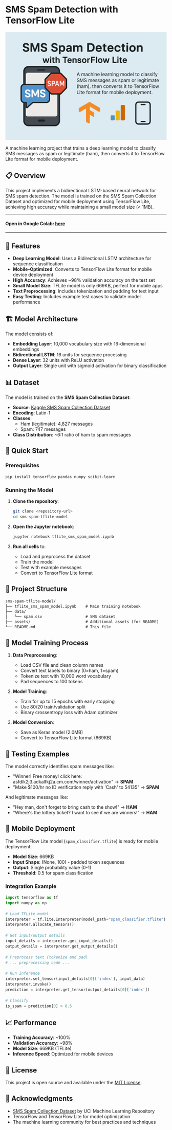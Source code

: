 # SMS Spam Detection with TensorFlow Lite

![SMS Spam Classifier Architecture](./assets/sms-spam-classifier-tflite.png)

A machine learning project that trains a deep learning model to classify SMS messages as spam or legitimate (ham), then converts it to TensorFlow Lite format for mobile deployment.

## 📋 Overview

This project implements a bidirectional LSTM-based neural network for SMS spam detection. The model is trained on the SMS Spam Collection Dataset and optimized for mobile deployment using TensorFlow Lite, achieving high accuracy while maintaining a small model size (< 1MB).

---
#### Open in Google Colab: [here](https://colab.research.google.com/drive/11dHo8YzzVmBlmZQoTazUWjdevwk6auS9?usp=sharing)
---

## 🎯 Features

- **Deep Learning Model**: Uses a Bidirectional LSTM architecture for sequence classification
- **Mobile-Optimized**: Converts to TensorFlow Lite format for mobile device deployment
- **High Accuracy**: Achieves ~98% validation accuracy on the test set
- **Small Model Size**: TFLite model is only 669KB, perfect for mobile apps
- **Text Preprocessing**: Includes tokenization and padding for text input
- **Easy Testing**: Includes example test cases to validate model performance

## 🏗️ Model Architecture

The model consists of:
- **Embedding Layer**: 10,000 vocabulary size with 16-dimensional embeddings
- **Bidirectional LSTM**: 16 units for sequence processing
- **Dense Layer**: 32 units with ReLU activation
- **Output Layer**: Single unit with sigmoid activation for binary classification

## 📊 Dataset

The model is trained on the **SMS Spam Collection Dataset**:
- **Source**: [Kaggle SMS Spam Collection Dataset](https://www.kaggle.com/datasets/uciml/sms-spam-collection-dataset)
- **Encoding**: Latin-1
- **Classes**: 
  - Ham (legitimate): 4,827 messages
  - Spam: 747 messages
- **Class Distribution**: ~6:1 ratio of ham to spam messages

## 🚀 Quick Start

### Prerequisites

```bash
pip install tensorflow pandas numpy scikit-learn
```

### Running the Model

1. **Clone the repository**:
   ```bash
   git clone <repository-url>
   cd sms-spam-tflite-model
   ```

2. **Open the Jupyter notebook**:
   ```bash
   jupyter notebook tflite_sms_spam_model.ipynb
   ```

3. **Run all cells** to:
   - Load and preprocess the dataset
   - Train the model
   - Test with example messages
   - Convert to TensorFlow Lite format

## 📁 Project Structure

```
sms-spam-tflite-model/
├── tflite_sms_spam_model.ipynb    # Main training notebook
├── data/
│   └── spam.csv                   # SMS dataset
├── assets/                        # Additional assets (for README)
└── README.md                      # This file
```

## 🔧 Model Training Process

1. **Data Preprocessing**:
   - Load CSV file and clean column names
   - Convert text labels to binary (0=ham, 1=spam)
   - Tokenize text with 10,000 word vocabulary
   - Pad sequences to 100 tokens

2. **Model Training**:
   - Train for up to 15 epochs with early stopping
   - Use 80/20 train/validation split
   - Binary crossentropy loss with Adam optimizer

3. **Model Conversion**:
   - Save as Keras model (2.0MB)
   - Convert to TensorFlow Lite format (669KB)

## 🧪 Testing Examples

The model correctly identifies spam messages like:
- "Winner! Free money! click here: asfdlk2j3.adkalfkj2a.cm.com/winner/activation" → **SPAM**
- "Make $100/hr no ID verification reply with 'Cash' to 54135" → **SPAM**

And legitimate messages like:
- "Hey man, don't forget to bring cash to the show!" → **HAM**
- "Where's the lottery ticket? I want to see if we are winners!" → **HAM**

## 📱 Mobile Deployment

The TensorFlow Lite model (`spam_classifier.tflite`) is ready for mobile deployment:

- **Model Size**: 669KB
- **Input Shape**: (None, 100) - padded token sequences
- **Output**: Single probability value (0-1)
- **Threshold**: 0.5 for spam classification

### Integration Example

```python
import tensorflow as tf
import numpy as np

# Load TFLite model
interpreter = tf.lite.Interpreter(model_path="spam_classifier.tflite")
interpreter.allocate_tensors()

# Get input/output details
input_details = interpreter.get_input_details()
output_details = interpreter.get_output_details()

# Preprocess text (tokenize and pad)
# ... preprocessing code ...

# Run inference
interpreter.set_tensor(input_details[0]['index'], input_data)
interpreter.invoke()
prediction = interpreter.get_tensor(output_details[0]['index'])

# Classify
is_spam = prediction[0] > 0.5
```

## 📈 Performance

- **Training Accuracy**: ~100%
- **Validation Accuracy**: ~98%
- **Model Size**: 669KB (TFLite)
- **Inference Speed**: Optimized for mobile devices

## 📄 License

This project is open source and available under the [MIT License](LICENSE).

## 🙏 Acknowledgments

- [SMS Spam Collection Dataset](https://www.kaggle.com/datasets/uciml/sms-spam-collection-dataset) by UCI Machine Learning Repository
- TensorFlow and TensorFlow Lite for model optimization
- The machine learning community for best practices and techniques
